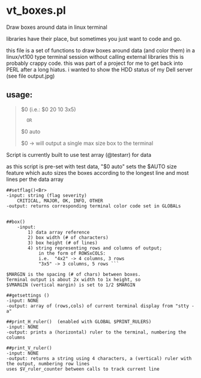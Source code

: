 # vt_boxes.pl
Draw boxes around data in linux terminal

libraries have their place, but sometimes you just want to code and go.

this file is a set of functions to draw boxes around data (and color them) in a linux/vt100 type terminal session without calling external libraries
this is probably crappy code. this was part of a project for me to get back into PERL after a long hiatus. i wanted to show the HDD status of my Dell server (see file output.jpg)

## usage:

>$0 <width><height><ROWSxCOLS>
>(i.e.: $0 20 10 3x5)
>
>       OR
>
>   $0 auto
>
>  $0 <no input argument> -> will output a single max size box to the terminal


 Script is currently built to use test array (@testarr) for data

 as this script is pre-set with test data, "$0 auto" sets the $AUTO size feature
 which auto sizes the boxes according to the longest line and most lines per the 
 data array


```
##setflag()<Br>
-input: string (flag severity)
	CRITICAL, MAJOR, OK, INFO, OTHER
-output: returns corresponding terminal color code set in GLOBALs


##box()
    -input: 
        1) data array reference 
        2) box width (# of characters)
        3) box height (# of lines)
        4) string representing rows and columns of output;
            in the form of ROWSxCOLS:
            i.e.  "4x2" -> 4 columns, 3 rows
            "3x5" -> 3 columns, 5 rows ```

$MARGIN is the spacing (# of chars) between boxes. 
Terminal output is about 2x width to 1x height, so 
$VMARGIN (vertical margin) is set to 1/2 $MARGIN
```
```
##getsettings ()
-input: NONE
-output: array of (rows,cols) of current terminal display from "stty -a"
```
```
##print_H_ruler()  (enabled with GLOBAL $PRINT_RULERS)
-input: NONE
-output: prints a (horizontal) ruler to the terminal, numbering the columns
```
```
##print_V_ruler()
-input: NONE
-output: returns a string using 4 characters, a (vertical) ruler with the output, numbering row lines
uses $V_ruler_counter between calls to track current line
```

